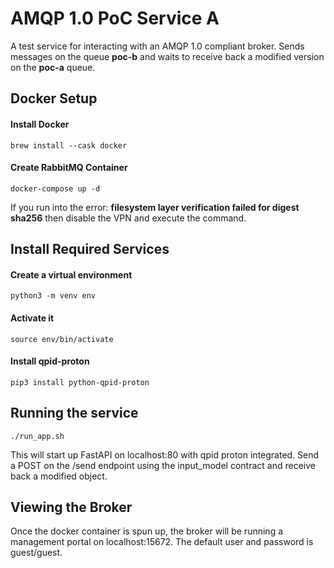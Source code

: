 # AMQP 1.0 PoC Service A
A test service for interacting with an AMQP 1.0 compliant broker.
Sends messages on the queue **poc-b** and waits to receive back a modified version on the **poc-a** queue.

## Docker Setup
#### Install Docker
`brew install --cask docker`

#### Create RabbitMQ Container
`docker-compose up -d`

If you run into the error: **filesystem layer verification failed for digest sha256**
then disable the VPN and execute the command.

## Install Required Services
#### Create a virtual environment
`python3 -m venv env`

#### Activate it
`source env/bin/activate`

#### Install qpid-proton
`pip3 install python-qpid-proton`


## Running the service
`./run_app.sh`

This will start up FastAPI on localhost:80 with qpid proton integrated.
Send a POST on the /send endpoint using the input_model contract and receive back a modified object.

## Viewing the Broker
Once the docker container is spun up, the broker will be running a management portal on localhost:15672.
The default user and password is guest/guest.

